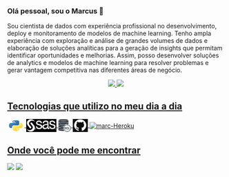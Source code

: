 ### Olá pessoal, sou o Marcus 👋
Sou cientista de dados com experiência profissional no desenvolvimento, deploy e monitoramento de modelos de machine learning. Tenho ampla experiência com exploração e análise de grandes volumes de dados e elaboração de soluções analíticas para a geração de insights que permitam identificar oportunidades e melhorias. Assim, posso desenvolver soluções de analytics e modelos de machine learning para resolver problemas e gerar vantagem competitiva nas diferentes áreas de negócio.

<div align="center">
  <a href="https://github.com/mvpalheta">
  <img height="150em" src="https://github-readme-stats.vercel.app/api?username=mvpalheta&show_icons=true&theme=dracula&include_all_commits=true&count_private=true"/>
  <img width="450" src="https://github-readme-stats.vercel.app/api/top-langs/?username=mvpalheta&layout=compact&langs_count=7&theme=dracula"/>
</div>

## Tecnologias que utilizo no meu dia a dia  
<img align="center" alt="marc-Python" height="30" width="40" src="https://raw.githubusercontent.com/devicons/devicon/master/icons/python/python-original.svg">
<img align="center" alt="marc-SAS" height="30" width="70" src="https://github.com/mvpalheta/mvpalheta/blob/main/sas_logo_icon_white.png">  
<img align="center" alt="marc-SQL" height="30" width="30" src="https://github.com/mvpalheta/mvpalheta/blob/main/SQL_icon.JPG">
<img align="center" alt="marc-Github" height="30" width="35" src="https://github.com/mvpalheta/mvpalheta/blob/main/github_icon_bw1.PNG">
<img align="center" alt="marc-Heroku" height="30" width="40" src="https://cdn.jsdelivr.net/gh/devicons/devicon/icons/heroku/heroku-plain-wordmark.svg">

## Onde você pode me encontrar
<div> 
  <a href="https://www.linkedin.com/in/mvpalheta" target="_blank"><img src="https://img.shields.io/badge/-LinkedIn-%230077B5?style=for-the-badge&logo=linkedin&logoColor=white" target="_blank"></a>  
  <a href = "mailto:mvpalheta@gmail.com"><img src="https://img.shields.io/badge/-Gmail-%23333?style=for-the-badge&logo=gmail&logoColor=white" target="_blank"></a>
</div>
       
          
